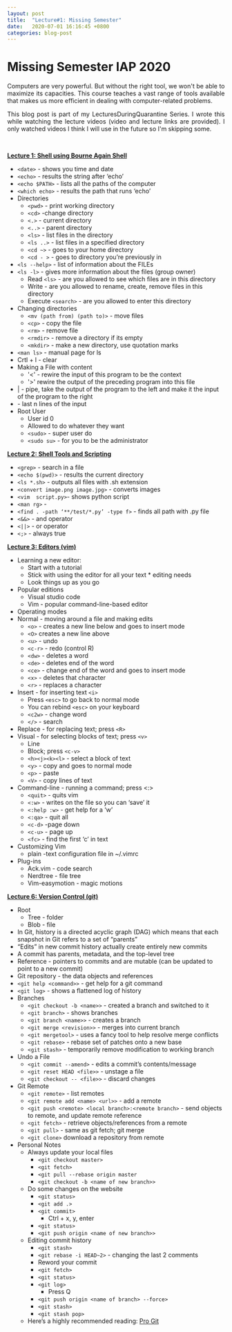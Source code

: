 ```yaml
---
layout: post
title:  "Lecture#1: Missing Semester"
date:   2020-07-01 16:16:45 +0800
categories: blog-post
---
```


# Missing Semester IAP 2020

<div style="text-align: justify">
Computers are very powerful. But without the right tool, we won't be able to maximize its capacities. This course teaches a vast range of tools available that makes us more efficient in dealing with computer-related problems. 

This blog post is part of my LecturesDuringQuarantine Series. I wrote this while watching the lecture videos (video and lecture links are provided). I only watched videos I think I will use in the future so I'm skipping some. 

</div>
<br/>

**[Lecture 1: Shell using Bourne Again Shell](https://missing.csail.mit.edu/2020/course-shell/)**



* `<date>` - shows you time and date
* `<echo>` - results the string after ‘echo’
* `<echo $PATH>` - lists all the paths of the computer
* `<which echo>` - results the path that runs ‘echo’
* Directories
  * `<pwd>` - print working directory
  * `<cd>` -change directory
  * `<.>` - current directory
  * `<..>` - parent directory
  * `<ls>` - list files in the directory
  * `<ls ..>` - list files in a specified directory
  * `<cd ~>` - goes to your home directory
  * `<cd - >` - goes to directory you’re previously in 
* `<ls --help>` - list of information about the FILEs
* `<ls -l>` - gives more information about the files (group owner)
  * Read `<ls>` - are you allowed to see which files are in this directory
  * Write - are you allowed to rename, create, remove files in this directory
  * Execute `<search>` - are you allowed to enter this directory
* Changing directories
  * `<mv (path from) (path to)>` - move files
  * `<cp>` - copy the file 
  * `<rm>` - remove file
  * `<rmdir>` - remove a directory if its empty
  * `<mkdir>` - make a new directory, use quotation marks
* `<man ls>` - manual page for ls
* Crtl + l - clear
* Making a File with content
  * '<' - rewire the input of this program to be the context
  * '>' rewire the output of the preceding program into this file
* | - pipe, take the output of the program to the left and make it the input of the program to the right
* <tail> - last n lines of the input
* Root User
  * User id 0 
  * Allowed to do whatever they want 
  * `<sudo>` - super user do 
  * `<sudo su>` - for you to be the administrator

**[Lecture 2: Shell Tools and Scripting](https://missing.csail.mit.edu/2020/shell-tools/)**
* `<grep>` - search  in a file 
* `<echo $(pwd)>` - results the current directory
* `<ls *.sh>` - outputs all files with .sh extension
* `<convert image.png image.jpg>` - converts images
* `<vim  script.py>`-  shows python script 
* `<man rg>` - 
* `<find . -path ‘**/test/*.py’ -type f>` - finds all path with .py file
* `<&&>` - and operator
* `<||>` - or operator
* `<;>` - always true 

**[Lecture 3: Editors (vim)](https://missing.csail.mit.edu/2020/editors/)**
* Learning a new editor:
  * Start with a tutorial
  * Stick with using the editor for all your text * editing needs
  * Look things up as you go
* Popular editions
  * Visual studio code
  * Vim - popular command-line-based editor
* Operating modes 
* Normal - moving around a file and making edits
  * `<o>` - creates a new line below and goes to insert mode
  * `<O>` creates a new line above
  * `<u>` - undo
  * `<c-r>` - redo (control R) 
  * `<dw>` - deletes a word
  * `<de>` - deletes end of the word
  * `<ce>` - change end of the word and goes to insert mode 
  * `<x>` - deletes that character 
  * `<r>` - replaces a character
* Insert - for inserting text `<i>`
  * Press `<esc>` to go back to normal mode
  * You can rebind `<esc>` on your keyboard 
  * `<c2w>` - change word
  * `</>` - search 
* Replace - for replacing text; press `<R>`
* Visual - for selecting blocks of text; press `<v>`
  * Line	
  * Block; press `<c-v>`
  * `<h><j><k><l>` - select a block of text
  * `<y>` - copy and goes to normal mode
  * `<p>` - paste
  * `<V>` - copy lines of text 
* Command-line - running a command; press <:>
  * `<quit>` - quits vim 
  * `<:w>` - writes on the file so you can ‘save’ it
  * `<:help :w>` - get help for a ‘w’
  * `<:qa>` - quit all
  * `<c-d>` -page down
  * `<c-u>` - page up
  * `<fc>` - find the first ‘c’ in text
* Customizing Vim
  * plain -text configuration file in ~/.vimrc
* Plug-ins
  * Ack.vim - code search
  * Nerdtree - file tree
  * Vim-easymotion - magic motions 

**[Lecture 6: Version Control (git)](https://missing.csail.mit.edu/2020/version-control/)**
* Root
  * Tree - folder
  * Blob - file
* In Git, history is a directed acyclic graph (DAG) which means that each snapshot in Git refers to a set of “parents”
* “Edits” in new commit history actually create entirely new commits
* A commit has parents, metadata, and the top-level tree
* Reference - pointers to commits and are mutable (can be updated to point to a new commit)
* Git repository - the data objects and references
* `<git help <command>>` - get help for a git command
* `<git log>` - shows a flattened log of history
* Branches
  * `<git checkout -b <name>>` - created a branch and switched to it
  * `<git branch>` - shows branches
  * `<git branch <name>>` - creates a branch 
  * `<git merge <revision>>` - merges into current branch
  * `<git mergetool>` - uses a fancy tool to help resolve merge conflicts
  * `<git rebase>` - rebase set of patches onto a new base
  * `<git stash>` - temporarily remove modification to working branch
* Undo a File
  * `<git commit --amend>` - edits a commit’s contents/message
  * `<git reset HEAD <file>>` - unstage a file
  * `<git checkout -- <file>>` - discard changes
* Git Remote
  * `<git remote>` - list remotes
  * `<git remote add <name> <url>>` - add a remote
  * `<git push <remote> <local branch>:<remote branch>` - send objects to remote, and update remote reference
  * `<git fetch>` - retrieve objects/references from a remote
  * `<git pull>` - same as git fetch; git merge
  * `<git clone>` download a repository from remote
* Personal Notes
  * Always update your local files
    * `<git checkout master>`
    * `<git fetch>`
    * `<git pull --rebase origin master`
    * `<git checkout -b <name of new branch>>`
  * Do some changes on the website
    * `<git status>`
    * `<git add .>`
    * `<git commit>`
      * Ctrl + x, y, enter
    * `<git status>`
    * `<git push origin <name of new branch>>`
  * Editing commit history
    * `<git stash>`
    * `<git rebase -i HEAD~2>` - changing the last 2 comments
    * Reword your commit
    * `<git fetch>`
    * `<git status>`
    * `<git log>`
      * Press Q
    * `<git push origin <name of branch> --force>`
    * `<git stash>`
    * `<git stash pop>`
  * Here’s a highly recommended reading: [Pro Git](https://git-scm.com/book/en/v2)




